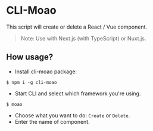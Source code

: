 # CLI-Moao

This script will create or delete a React / Vue component.

> Note: Use with Next.js (with TypeScript) or Nuxt.js.

## How usage?

- Install cli-moao package:

```shell
$ npm i -g cli-moao
```

- Start CLI and select which framework you're using.

```shell
$ moao
```

- Choose what you want to do: `Create` or `Delete`.
- Enter the name of component.
